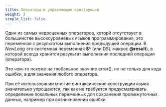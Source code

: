 ```yaml
---
title: Операторы и управляющие конструкции
weight: 3
simple_list: false
---
```


Один из самых недооценных операторов, которй отсутствует в большинстве высокоуровневых языков программирования, 
это переменная с результатом выполнения предыдущей операции. В *NewLang* это системная переменная **$^** (или DSL макрос **@result**), 
в которой всегда хранится результат выполнения последней операции (оператора).

Это чем-то похоже на глобальное значние error(), но не только для кода ошибки, а для значения любого оператора.

При её использовании многие синтаксические конструкции языка значительно упрощаются, так как не требуется предусматривать определение 
локальных переменных для сохранения промежуточных данных, например при возникновении ошибки.